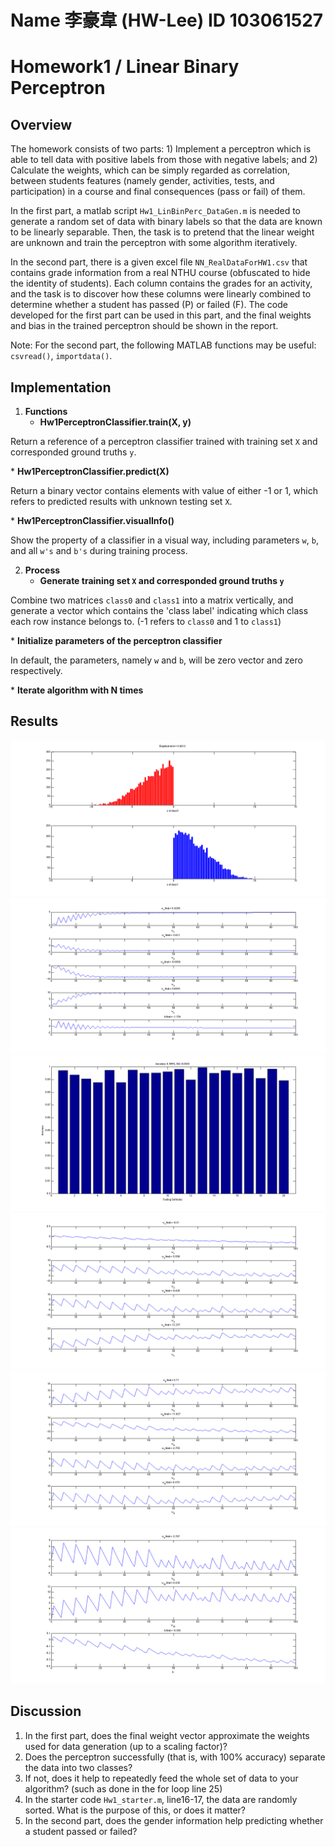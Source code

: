 # Name 李豪韋 (HW-Lee) ID 103061527

# Homework1 / Linear Binary Perceptron

## Overview
<p>The homework consists of two parts: 1) Implement a perceptron which is able to tell data with positive labels from those with negative labels; and 2) Calculate the weights, which can be simply regarded as correlation, between students features (namely gender, activities, tests, and participation) in a course and final consequences (pass or fail) of them.</p>
<p>In the first part, a matlab script <code>Hw1_LinBinPerc_DataGen.m</code> is needed to generate a random set of data with binary labels so that the data are known to be linearly separable. Then, the task is to pretend that the linear weight are unknown and train the perceptron with some algorithm iteratively.</p>
<p>In the second part, there is a given excel file <code>NN_RealDataForHW1.csv</code> that contains grade information from a real NTHU course (obfuscated to hide the identity of students). Each column contains the grades for an activity, and the task is to discover how these columns were linearly combined to determine whether a student has passed (P) or failed (F). The code developed for the first part can be used in this part, and the final weights and bias in the trained perceptron should be shown in the report.</p>
<p>Note: For the second part, the following MATLAB functions may be useful: <code>csvread()</code>, <code>importdata()</code>.</p>


## Implementation
1. <b>Functions</b>
	* <b>Hw1PerceptronClassifier.train(X, y)</b>
<p>Return a reference of a perceptron classifier trained with training set <code>X</code> and corresponded ground truths <code>y</code>.</p>
	* <b>Hw1PerceptronClassifier.predict(X)</b>
<p>Return a binary vector contains elements with value of either -1 or 1, which refers to predicted results with unknown testing set <code>X</code>.</p>
	* <b>Hw1PerceptronClassifier.visualInfo()</b>
<p>Show the property of a classifier in a visual way, including parameters <code>w</code>, <code>b</code>, and all <code>w's</code> and <code>b's</code> during training process.</p>

2. <b>Process</b>
	* <b>Generate training set <code>X</code> and corresponded ground truths <code>y</code></b>
<p>Combine two matrices <code>class0</code> and <code>class1</code> into a matrix vertically, and generate a vector which contains the 'class label' indicating which class each row instance belongs to. (-1 refers to <code>class0</code> and 1 to <code>class1</code>)</p>
	* <b>Initialize parameters of the perceptron classifier</b>
<p>In default, the parameters, namely <code>w</code> and <code>b</code>, will be zero vector and zero respectively.</p>
	* <b>Iterate algorithm with N times</b>

## Results
![Distribution diagram](https://raw.githubusercontent.com/HW-Lee/2015-NN-Homeworks/master/HW01/res/part1_distributionDiag.png)
![Parametrogram](https://raw.githubusercontent.com/HW-Lee/2015-NN-Homeworks/master/HW01/res/part1_parametrogram_init0.png)
![Performance](https://raw.githubusercontent.com/HW-Lee/2015-NN-Homeworks/master/HW01/res/part1_performance.png)
![Parametrogram1](https://raw.githubusercontent.com/HW-Lee/2015-NN-Homeworks/master/HW01/res/part2_parametrogram1_init0.png)
![Parametrogram2](https://raw.githubusercontent.com/HW-Lee/2015-NN-Homeworks/master/HW01/res/part2_parametrogram2_init0.png)
![Parametrogram3](https://raw.githubusercontent.com/HW-Lee/2015-NN-Homeworks/master/HW01/res/part2_parametrogram3_init0.png)

## Discussion
1. In the first part, does the final weight vector approximate the weights used for data generation (up to a scaling factor)?
2. Does the perceptron successfully (that is, with 100% accuracy) separate the data into two classes?
3. If not, does it help to repeatedly feed the whole set of data to your algorithm? (such as done in the for loop line 25)
4. In the starter code <code>Hw1_starter.m</code>, line16-17, the data are randomly sorted. What is the purpose of this, or does it matter?
5. In the second part, does the gender information help predicting whether a student passed or failed?
